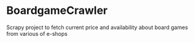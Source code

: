 # BoardgameCrawler
Scrapy project to fetch current price and availability about board games from various of e-shops
